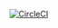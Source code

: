 
[![CircleCI](https://dl.circleci.com/status-badge/img/gh/RakanSalama/lab2/tree/main.svg?style=svg)](https://dl.circleci.com/status-badge/redirect/gh/RakanSalama/lab2/tree/main)